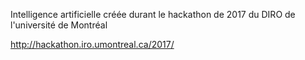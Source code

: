 Intelligence artificielle créée durant le hackathon de 2017 du DIRO de l'université de Montréal

http://hackathon.iro.umontreal.ca/2017/
